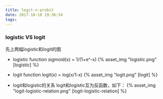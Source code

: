 ```yaml
---
title: logit-n-probit
date: 2017-10-10 19:36:54
tags:
---
```


### logistic VS logit 
先上两幅logistic和logit的图

<!-- more -->

* logistic function
sigmoid(x) = 1/(1+e^-x)
{% asset_img "logistic.png" [logistic] %}

* logit function
logit(x) = log(x/1-x)
{% asset_img "logit.png" [logit] %}

* logit和logistic的关系
logit和logistic互为反函数，如下：
{% asset_img "logit-logistic-relation.png" [logit-logistic-relation] %}




